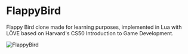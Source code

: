 # FlappyBird

Flappy Bird clone made for learning purposes, implemented in Lua with LÖVE based on Harvard's CS50 Introduction to Game Development.

![FlappyBird](FlappyBird.gif)
